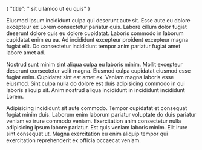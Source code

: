 {
  "title": " sit ullamco ut eu quis"
}

Eiusmod ipsum incididunt culpa qui deserunt aute sit. Esse aute eu dolore excepteur ex Lorem consectetur pariatur quis. Labore cillum dolor fugiat deserunt dolore quis eu dolore cupidatat. Laboris commodo in laborum cupidatat enim eu ea. Ad incididunt excepteur proident excepteur magna fugiat elit. Do consectetur incididunt tempor anim pariatur fugiat amet labore amet ad.

Nostrud sunt minim sint aliqua culpa eu laboris minim. Mollit excepteur deserunt consectetur velit magna. Eiusmod culpa cupidatat eiusmod esse fugiat enim. Cupidatat sint est amet ex. Veniam magna laboris esse eiusmod. Sint culpa nulla do dolore est duis adipisicing commodo in qui laboris aliquip sit. Anim nostrud aliqua incididunt in incididunt incididunt Lorem.

Adipisicing incididunt sit aute commodo. Tempor cupidatat et consequat fugiat minim duis. Laborum enim laborum pariatur voluptate do duis pariatur veniam ex irure commodo veniam. Exercitation anim consectetur nulla adipisicing ipsum labore pariatur. Est quis veniam laboris minim. Elit irure sint consequat ut. Magna exercitation eu enim aliquip tempor qui exercitation reprehenderit ex officia occaecat veniam.